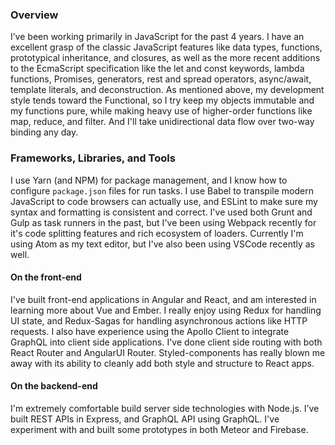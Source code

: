 ### Overview
I’ve been working primarily in JavaScript for the past 4 years. I have an excellent grasp of the classic JavaScript features like data types, functions, prototypical inheritance, and closures, as well as the more recent additions to the EcmaScript specification like the let and const keywords, lambda functions, Promises, generators, rest and spread operators, async/await, template literals, and deconstruction. As mentioned above, my development style tends toward the Functional, so I try keep my objects immutable and my functions pure, while making heavy use of higher-order functions like map, reduce, and filter. And I'll take unidirectional data flow over two-way binding any day.

### Frameworks, Libraries, and Tools

I use Yarn (and NPM) for package management, and I know how to configure ```package.json``` files for run tasks. I use Babel to transpile modern JavaScript to code browsers can actually use, and ESLint to make sure my syntax and formatting is consistent and correct. I've used both Grunt and Gulp as task runners in the past, but I've been using Webpack recently for it's code splitting features and rich ecosystem of loaders. Currently I'm using Atom as my text editor, but I've also been using VSCode recently as well.

#### On the front-end
I've built front-end applications in Angular and React, and am interested in learning more about Vue and Ember. I really enjoy using Redux for handling UI state, and Redux-Sagas for handling asynchronous actions like HTTP requests. I also have experience using the Apollo Client to integrate GraphQL into client side applications. I've done client side routing with both React Router and AngularUI Router. Styled-components has really blown me away with its ability to cleanly add both style and structure to React apps.

#### On the backend-end
I'm extremely comfortable build server side technologies with Node.js. I’ve built REST APIs in Express, and GraphQL API using GraphQL. I've experiment with and built some prototypes in both Meteor and Firebase.
